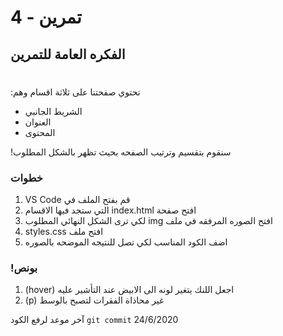 
#  تمرين - 4
## الفكره العامة للتمرين
#
:تحتوي صفحتنا على ثلاثة اقسام وهم

- الشريط الجانبي
- العنوان
- المحتوى

!سنقوم بتقسيم وترتيب الصفحه بحيث تظهر بالشكل المطلوب
### خطوات 
1. VS Code قم بفتح الملف في
2. التي ستجد فيها الاقسام index.html افتح صفحة
3. لكي ترى الشكل النهائي المطلوب img افتح الصوره المرفقه في ملف 
3. styles.css افتح ملف
4. اضف الكود المناسب لكي تصل للنتيجه الموضحه بالصوره



### !بونص 
1. (hover) اجعل اللنك يتغير لونه الى الابيض عند التأشير عليه
2. (p) غير محاذاة الفقرات لتصبح بالوسط


آخر موعد لرفع الكود  `git commit` 
24/6/2020
